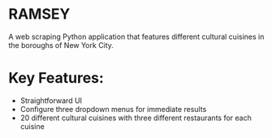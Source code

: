 # RAMSEY
A web scraping Python application that features different cultural cuisines in the boroughs of New York City. 

# Key Features:
- Straightforward UI
- Configure three dropdown menus for immediate results
- 20 different cultural cuisines with three different restaurants for each cuisine
